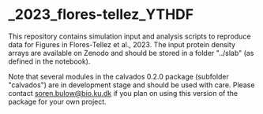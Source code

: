 # _2023_flores-tellez_YTHDF
This repository contains simulation input and analysis scripts to reproduce data for Figures in Flores-Tellez et al., 2023.
The input protein density arrays are available on Zenodo and should be stored in a folder "../slab" (as defined in the notebook).

Note that several modules in the calvados 0.2.0 package (subfolder "calvados") are in development stage and should be used with care. Please contact soren.bulow@bio.ku.dk if you plan on using this version of the package for your own project.
